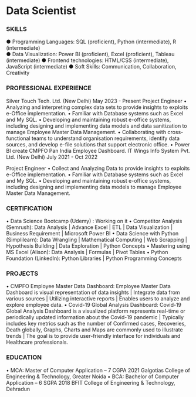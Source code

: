 # Data Scientist

### SKILLS
● Programming Languages: SQL (proficient), Python (intermediate), R (intermediate) <br/>
● Data Visualization: Power BI (proficient), Excel (proficient), Tableau (intermediate)
● Frontend technologies: HTML/CSS (intermediate), JavaScript (intermediate) 
● Soft Skills: Communication, Collaboration, Creativity

### PROFESSIONAL EXPERIENCE
Silver Touch Tech. Ltd. (New Delhi)							May 2023 - Present
Project Engineer
•	Analyzing and interpreting complex data sets to provide insights to exploits e-Office implementation.
•	Familiar with Database systems such as Excel and My SQL.
•	Developing and maintaining robust e-office systems, including designing and implementing data models and data sanitization to manage Employee Master Data Management. 
•	Collaborating with cross-functional teams to understand organisation requirements, identify data sources, and develop e-file solutions that support electronic office.
•	Power BI create CMPFO Pan India Employee Dashboard.
IT Wings Info System Pvt. Ltd. (New Delhi)						July 2021 - Oct 2022

Project Engineer
•	Collect and Analyzing Data to provide insights to exploits e-Office implementation.
•	Familiar with Database systems such as Excel and My SQL.
•	Developing and maintaining robust e-office systems, including designing and implementing data models to manage Employee Master Data Management.

### CERTIFICATION
•	Data Science Bootcamp (Udemy) : Working on it 
•	Competitor Analysis (Semrush): Data Analysis | Advance Excel | ETL | Data Visualization | Business Requirement | Microsoft Power BI
•	Data Science with Python (Simplilearn): Data Wrangling | Mathematical Computing | Web Scrapping | Hypothesis Building | Data Exploration | Python Concepts
•	Mastering using MS Excel (Alison): Data Analysis | Formulas | Pivot Tables
•	Python Foundation (LinkedIn): Python Libraries | Python Programming Concepts

### PROJECTS
•	CMPFO Employee Master Data Dashboard: 
Employee Master Data Dashboard is visual representation of data insights | Integrate data from various sources | Utilizing interactive reports | Enables users to analyze and explore employee data.
•	Covid-19 Global Analysis Dashboard:
Covid-19 Global Analysis Dashboard is a visualized platform represents real-time or periodically updated information about the Covid-19 pandemic | Typically includes key metrics such as the number of Confirmed cases, Recoveries, Death globally, Graphs, Charts and Maps are commonly used to illustrate trends | The goal is to provide user-friendly interface for individuals and Healthcare professionals. 

### EDUCATION
•	MCA: Master of Computer Application – 7 CGPA					2021 
Galgotias College of Engineering & Technology, Greater Noida
•	BCA: Bachelor of Computer Application – 6 SGPA					2018
BFIT College of Engineering & Technology, Dehradun
